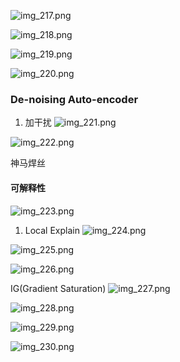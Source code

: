 
![img_217.png](img_217.png)

![img_218.png](img_218.png)

![img_219.png](img_219.png)

![img_220.png](img_220.png)

### De-noising Auto-encoder
1. 加干扰
![img_221.png](img_221.png)

![img_222.png](img_222.png)

神马焊丝

#### 可解释性

![img_223.png](img_223.png)
1. Local Explain
![img_224.png](img_224.png)

![img_225.png](img_225.png)


![img_226.png](img_226.png)

IG(Gradient Saturation)
![img_227.png](img_227.png)

![img_228.png](img_228.png)

![img_229.png](img_229.png)


![img_230.png](img_230.png)

